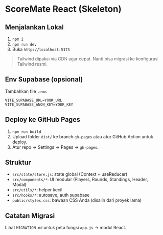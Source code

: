 # ScoreMate React (Skeleton)

## Menjalankan Lokal
1. `npm i`
2. `npm run dev`
3. Buka `http://localhost:5173`

> Tailwind dipakai via CDN agar cepat. Nanti bisa migrasi ke konfigurasi Tailwind resmi.

## Env Supabase (opsional)
Tambahkan file `.env`:
```env
VITE_SUPABASE_URL=YOUR_URL
VITE_SUPABASE_ANON_KEY=YOUR_KEY
```

## Deploy ke GitHub Pages
1. `npm run build`
2. Upload folder `dist/` ke branch `gh-pages` atau atur GitHub Action untuk deploy.
3. Atur repo → Settings → Pages → `gh-pages`.

## Struktur
- `src/state/store.js`: state global (Context + useReducer)
- `src/components/*`: UI modular (Players, Rounds, Standings, Header, Modal)
- `src/utils/*`: helper kecil
- `src/hooks/*`: autosave, auth supabase
- `public/styles.css`: bawaan CSS Anda (disalin dari proyek lama)

## Catatan Migrasi
Lihat `MIGRATION.md` untuk peta fungsi `app.js` → modul React.
